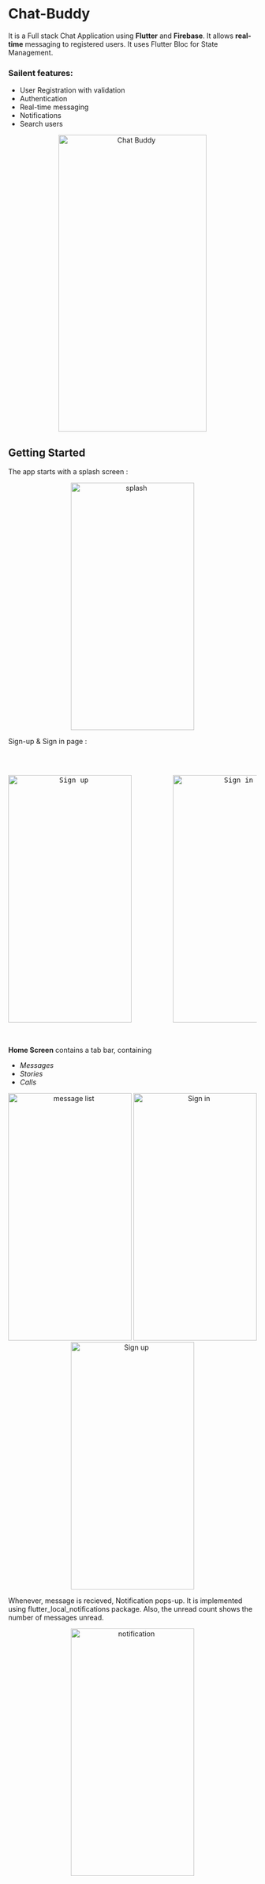 # Chat-Buddy

It is a Full stack Chat Application using **Flutter** and **Firebase**. It allows **real-time** messaging to registered users. It uses Flutter Bloc for State Management.

### Sailent features:
- User Registration with validation
- Authentication
- Real-time messaging
- Notifications
- Search users


<p align="center">
<img src="https://user-images.githubusercontent.com/51371766/230991064-a0204538-da9f-4db9-ad62-e382a4940434.gif" width="300" height="600" alt="Chat Buddy" >
</p>

## Getting Started

The app starts with a splash screen :

<p align="center">
<img  src="https://user-images.githubusercontent.com/51371766/230991743-e530989d-dfb0-40ac-81fd-dac46381c5d5.png"  width="250" height="500" alt="splash" >
</p>

Sign-up & Sign in page :

<pre>

<p align="center">
<img src="https://user-images.githubusercontent.com/51371766/230991935-0c95a0a2-1ff0-49e1-8629-ff45ecb92b38.png" width="250" height="500" alt="Sign up" >          <img src="https://user-images.githubusercontent.com/51371766/230992296-0e75d9fb-3f26-47ba-925d-626067e37086.png" width="250" height="500" alt="Sign in" >               <img src="https://user-images.githubusercontent.com/51371766/230992496-5fd8c647-9ec5-4283-934f-4049055110e0.png" width="250" height="500" alt="Sign up" >
</p>
</pre>


**Home Screen** contains a tab bar, containing
- *Messages*
- *Stories*
- *Calls*



<p align="center">
<img src="https://user-images.githubusercontent.com/51371766/230993296-6d0ae093-7de4-484f-934f-2516aeab528b.png" width="250" height="500" alt="message list" >          <img src="https://user-images.githubusercontent.com/51371766/230994151-cc4b22e4-cdd3-4ce6-888c-7e33b4bc2755.png" width="250" height="500" alt="Sign in" >               <img src="https://user-images.githubusercontent.com/51371766/230992496-5fd8c647-9ec5-4283-934f-4049055110e0.png" width="250" height="500" alt="Sign up" >
</p>
</pre>

Whenever, message is recieved, Notification pops-up. It is implemented using flutter_local_notifications package. 
Also, the unread count shows the number of messages unread.

<p align="center">
<img  src="https://user-images.githubusercontent.com/51371766/230993449-6f9ad37f-fd35-4f19-bb46-6436fc2f5f77.png"  width="250" height="500" alt="notification" >
</p>
